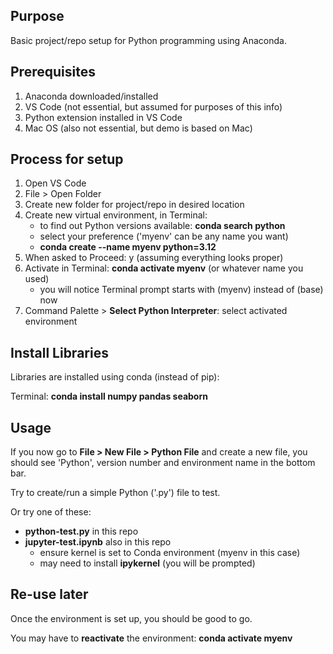 ## Purpose

Basic project/repo setup for Python programming using Anaconda.

## Prerequisites

1. Anaconda downloaded/installed
2. VS Code (not essential, but assumed for purposes of this info)
3. Python extension installed in VS Code
3. Mac OS (also not essential, but demo is based on Mac)

## Process for setup

1. Open VS Code
2. File > Open Folder
3. Create new folder for project/repo in desired location
4. Create new virtual environment, in Terminal:
    * to find out Python versions available: **conda search python**
    * select your preference ('myenv' can be any name you want)
    * **conda create --name myenv python=3.12**
5. When asked to Proceed: y (assuming everything looks proper)
6. Activate in Terminal: **conda activate myenv** (or whatever name you used)
    * you will notice Terminal prompt starts with (myenv) instead of (base) now
7. Command Palette > **Select Python Interpreter**: select activated environment

## Install Libraries

Libraries are installed using conda (instead of pip):

Terminal: **conda install numpy pandas seaborn**

## Usage

If you now go to **File > New File > Python File** and create a new file, you should see 'Python', version number and environment name in the bottom bar.

Try to create/run a simple Python ('.py') file to test.

Or try one of these:

* **python-test.py** in this repo
* **jupyter-test.ipynb** also in this repo
    * ensure kernel is set to Conda environment (myenv in this case)
    * may need to install **ipykernel** (you will be prompted)

## Re-use later

Once the environment is set up, you should be good to go.

You may have to **reactivate** the environment: **conda activate myenv**